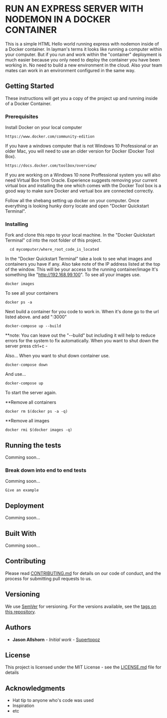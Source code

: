 # RUN AN EXPRESS SERVER WITH NODEMON IN A DOCKER CONTAINER

This is a simple HTML Hello world running express with nodemon inside of a Docker container. In layman's terms it looks like running a computer within your computer. But if you run and work within the "container" deployment is much easier because you only need to deploy the container you have been working in. No need to build a new environment in the cloud. Also your team mates can work in an environment configured in the same way. 

## Getting Started

These instructions will get you a copy of the project up and running inside of a Docker Container.

### Prerequisites

Install Docker on your local computer 

```
https://www.docker.com/community-edition
```

If you have a windows computer that is not Windows 10 Professional or an older Mac, you will need to use an older version for Docker (Docker Tool Box). 

```
https://docs.docker.com/toolbox/overview/
```

If you are working on a Windows 10 none Proffessional system you will also need Virtual Box from Oracle. Experience suggests removing your current virtual box and installing the one which comes with the Docker Tool box is a good way to make sure Docker and vertual box are connected correctly.  

Follow all the shebang setting up docker on your computer. Once everything is looking hunky dorry locate and open "Docker Quickstart Terminal".

### Installing

Fork and clone this repo to your local machine. 
In the "Docker Quickstart Terminal" cd into the root folder of this project. 

```
  cd mycomputer/where_root_code_is_located
```

In the "Docker Quickstart Terminal" take a look to see what images and containers you have if any. Also take note of the IP address listed at the top of the window. This will be your access to the running container/image It's something like "http://192.168.99.100". To see all your images use. 

```
docker images
```
To see all your containers

```
docker ps -a
```

Next build a container for you code to work in. When it's done go to the url listed above. and add ":3000"

```
docker-compose up --build
```

**note: You can leave out the "--build" but including it will help to reduce errors for the system to fix automatically. 
When you want to shut down the server press ctrl+c - 

Also... When you want to shut down container use. 

```
docker-compose down
```

And use... 

```
docker-compose up
```

To start the server again. 

**Remove all containers


```
docker rm $(docker ps -a -q)
```

**Remove all images

```
docker rmi $(docker images -q)
```





## Running the tests

Comming soon...

### Break down into end to end tests

Comming soon...

```
Give an example
```

## Deployment

Comming soon...

## Built With

Comming soon...

## Contributing

Please read [CONTRIBUTING.md](https://gist.github.com/PurpleBooth/b24679402957c63ec426) for details on our code of conduct, and the process for submitting pull requests to us.

## Versioning

We use [SemVer](http://semver.org/) for versioning. For the versions available, see the [tags on this repository](https://github.com/your/project/tags). 

## Authors

* **Jason Allshorn** - *Initial work* - [Supertopoz](https://github.com/supertopoz)


## License

This project is licensed under the MIT License - see the [LICENSE.md](LICENSE.md) file for details

## Acknowledgments

* Hat tip to anyone who's code was used
* Inspiration
* etc
